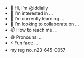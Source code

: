 - 👋 Hi, I’m @iddially
- 👀 I’m interested in ...
- 🌱 I’m currently learning ...
- 💞️ I’m looking to collaborate on ...
- 📫 How to reach me ...
- 😄 Pronouns: ...
- ⚡ Fun fact: ...
- my reg no. n23-645-0057
<!---
iddially/iddially is a ✨ special ✨ repository because its `README.md` (this file) appears on your GitHub profile.
You can click the Preview link to take a look at your changes.
--->
